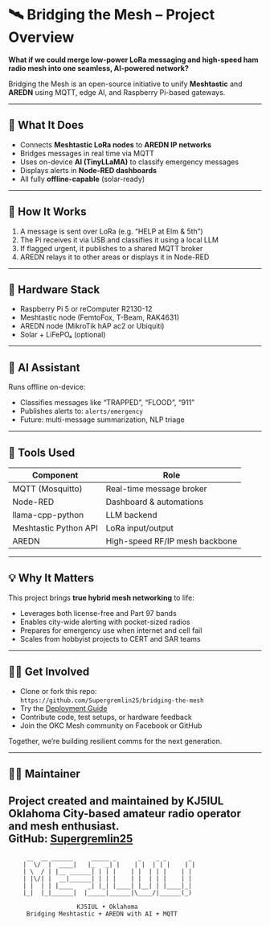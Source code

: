 # 🛰️ Bridging the Mesh – Project Overview

**What if we could merge low-power LoRa messaging and high-speed ham radio mesh into one seamless, AI-powered network?**

Bridging the Mesh is an open-source initiative to unify **Meshtastic** and **AREDN** using MQTT, edge AI, and Raspberry Pi-based gateways.

---

## 🚀 What It Does

- Connects **Meshtastic LoRa nodes** to **AREDN IP networks**
- Bridges messages in real time via MQTT
- Uses on-device **AI (TinyLLaMA)** to classify emergency messages
- Displays alerts in **Node-RED dashboards**
- All fully **offline-capable** (solar-ready)

---

## 📡 How It Works

1. A message is sent over LoRa (e.g. “HELP at Elm & 5th”)
2. The Pi receives it via USB and classifies it using a local LLM
3. If flagged urgent, it publishes to a shared MQTT broker
4. AREDN relays it to other areas or displays it in Node-RED

---

## 🧱 Hardware Stack

- Raspberry Pi 5 or reComputer R2130-12
- Meshtastic node (FemtoFox, T-Beam, RAK4631)
- AREDN node (MikroTik hAP ac2 or Ubiquiti)
- Solar + LiFePO₄ (optional)

---

## 🧠 AI Assistant

Runs offline on-device:
- Classifies messages like “TRAPPED”, “FLOOD”, “911”
- Publishes alerts to: `alerts/emergency`
- Future: multi-message summarization, NLP triage

---

## 🧰 Tools Used

| Component | Role |
|----------|------|
| MQTT (Mosquitto) | Real-time message broker |
| Node-RED | Dashboard & automations |
| llama-cpp-python | LLM backend |
| Meshtastic Python API | LoRa input/output |
| AREDN | High-speed RF/IP mesh backbone |

---

## 💡 Why It Matters

This project brings **true hybrid mesh networking** to life:
- Leverages both license-free and Part 97 bands
- Enables city-wide alerting with pocket-sized radios
- Prepares for emergency use when internet and cell fail
- Scales from hobbyist projects to CERT and SAR teams

---

## 🙋‍♂️ Get Involved

- Clone or fork this repo:  
  `https://github.com/Supergremlin25/bridging-the-mesh`
- Try the [Deployment Guide](../../wiki/Deployment-Guide)
- Contribute code, test setups, or hardware feedback
- Join the OKC Mesh community on Facebook or GitHub

Together, we’re building resilient comms for the next generation.

---

## 👨‍🔧 Maintainer

Project created and maintained by **KJ5IUL**  
Oklahoma City-based amateur radio operator and mesh enthusiast.  
GitHub: [Supergremlin25](https://github.com/Supergremlin25)
---

```
     __  __ ______     _____ _      _    _ _      _ 
    |  \/  |  ____|   |_   _| |    | |  | | |    | |
    | \  / | |__ ______| | | |    | |  | | |    | |
    | |\/| |  __|______| | | |    | |  | | |    | |
    | |  | | |____    _| |_| |____| |__| | |____|_|
    |_|  |_|______|  |_____|______|\____/|______(_)
                                                  
                   KJ5IUL • Oklahoma
     Bridging Meshtastic + AREDN with AI + MQTT
```
